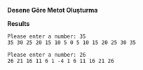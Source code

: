 **Desene Göre Metot Oluşturma**

**Results**

```
Please enter a number: 35
35 30 25 20 15 10 5 0 5 10 15 20 25 30 35 
```

```
Please enter a number: 26
26 21 16 11 6 1 -4 1 6 11 16 21 26
```
 
